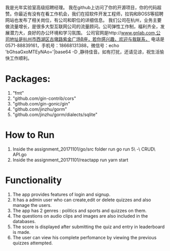 我是光年实验室高级招聘经理。
我在github上访问了你的开源项目，你的代码超赞。你最近有没有在看工作机会，我们在招软件开发工程师，拉钩和BOSS等招聘网站也发布了相关岗位，有公司和职位的详细信息。
我们公司在杭州，业务主要做流量增长，是很多大型互联网公司的流量顾问。公司弹性工作制，福利齐全，发展潜力大，良好的办公环境和学习氛围。
公司官网是http://www.gnlab.com,公司地址是杭州市西湖区古墩路紫金广场B座，若你感兴趣，欢迎与我联系，
电话是0571-88839161，手机号：18668131388，微信号：echo 'bGhsaGxoMTEyNAo='|base64 -D ,静待佳音。如有打扰，还请见谅，祝生活愉快工作顺利。

# Packages: 

1) "fmt"
2)   "github.com/gin-contrib/cors" 
3)   "github.com/gin-gonic/gin"
4)   "github.com/jinzhu/gorm"
5)   "github.com/jinzhu/gorm/dialects/sqlite"

# How to Run

1) Inside the assignment_20171101/go/src folder run 
     go run 5\ -\ CRUD\ API.go 
2) Inside the assignment_20171101/reactapp run
     yarn start
     
# Functionality

1) The app provides features of login and signup.
2) It has a admin user who can create,edit or delete quizzes and also manage the users.
3) The app has 2 genres : politics and sports and quizzes on them.
4) The questions on audio clips and images are also included in the databases.
5) The score is displayed after submitting the quiz and entry in leaderboard is made.
6) The user can view his complete perfomance by viewing the previous quizzes attempted.
